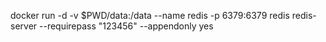 docker run -d  -v $PWD/data:/data --name redis -p 6379:6379 redis redis-server --requirepass "123456" --appendonly yes
